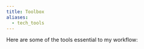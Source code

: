 ```yaml
---
title: Toolbox
aliases:
  - tech_tools
---
```


Here are some of the tools essential to my workflow: